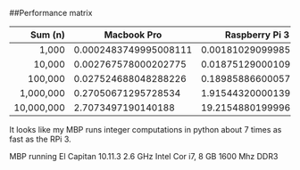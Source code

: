 ##Performance matrix

|Sum (n)| Macbook Pro | Raspberry Pi 3
|---:|---|---
|    1,000 |0.0002483749995008111|0.001810290999856079
|  10,000 |0.002767578000202775|0.018751290001091547
|  100,000 |0.027524688048288226|0.1898588660005771
| 1,000,000 |0.27050671295728534|1.9154432000013912
|10,000,000 |2.7073497190140188|19.21548801999961

It looks like my MBP runs integer computations in python about 7 times as fast as the RPi 3.

MBP running El Capitan 10.11.3
2.6 GHz Intel Cor i7, 8 GB 1600 Mhz DDR3 
